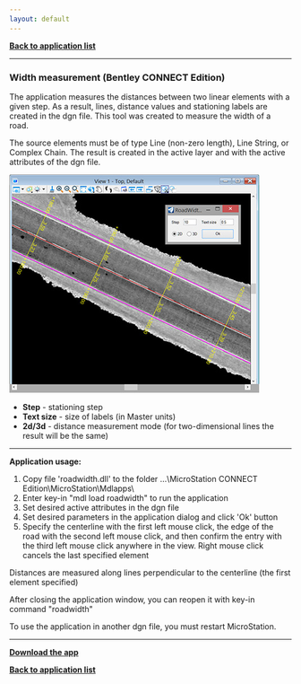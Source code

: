 ```yaml
---
layout: default
---
```


[**Back to application list**](../)

---

### Width measurement (Bentley CONNECT Edition)

The application measures the distances between two linear elements with a given step. As a result, lines, distance values and stationing labels are created in the dgn file. This tool was created to measure the width of a road.

The source elements must be of type Line (non-zero length), Line String, or Complex Chain. The result is created in the active layer and with the active attributes of the dgn file.

![](./images/roadwidth.jpg)

*	**Step** - stationing step
*	**Text size** - size of labels (in Master units)
*	**2d/3d** - distance measurement mode (for two-dimensional lines the result will be the same)

---

**Application usage:**

1.	Copy file 'roadwidth.dll' to the folder …\MicroStation CONNECT Edition\MicroStation\Mdlapps\
2.	Enter key-in "mdl load roadwidth" to run the application
3.	Set desired active attributes in the dgn file
4.	Set desired parameters in the application dialog and click 'Ok' button
5.	Specify the centerline with the first left mouse click, the edge of the road with the second left mouse click, and then confirm the entry with the third left mouse click anywhere in the view. Right mouse click cancels the last specified element

Distances are measured along lines perpendicular to the centerline (the first element specified)

After closing the application window, you can reopen it with key-in command "roadwidth"

To use the application in another dgn file, you must restart MicroStation.
	
---

[**Download the app**](https://github.com/DenisAntoshkin/Applications/releases/download/RoadWidth/roadwidth.zip)

[**Back to application list**](../)